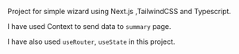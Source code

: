 Project for simple wizard using Next.js ,TailwindCSS and Typescript.

I have used Context to send data to `summary` page.

I have also used `useRouter`, `useState` in this project.
